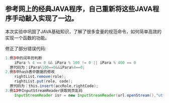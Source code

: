 
参考网上的经典JAVA程序，自己重新将这些JAVA程序手动敲入实现了一边。
----------------------------------------------------------------------
本次实验中巩固了JAVA基础知识，了解了很多变量的规范命令，如何简单高效的实现一个函数的功能。

修正了部分错误代码:
```java
1.例3中的闰年的判断 
 	iPara % 4 == 0 && iPara % 100 != 0 || iPara % 400 == 0
  原代码为：iPara%100==0&&iPara%4==0;
2.例5中hash表中数据的修改
	rightList.remove(role);
	rightList.put(role, code);
  原代码为：this.insert(accRole,rightCode);
3.例13中InputStreamReader获取网页乱码
	InputStreamReader isr = new InputStreamReader(url.openStream(),"utf-8");//加入utf-8修复乱码问题
```
